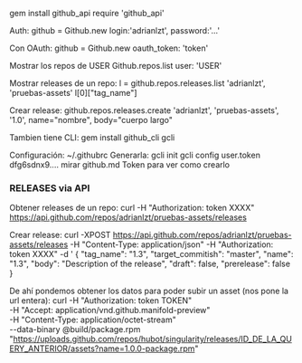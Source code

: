 gem install github_api
require 'github_api'

Auth:
github = Github.new login:'adrianlzt', password:'...'

Con OAuth:
github = Github.new oauth_token: 'token'


Mostrar los repos de USER
Github.repos.list user: 'USER'

Mostrar releases de un repo:
l = github.repos.releases.list 'adrianlzt', 'pruebas-assets'
l[0]["tag_name"]

Crear release:
github.repos.releases.create 'adrianlzt', 'pruebas-assets', '1.0', name="nombre", body="cuerpo largo"



Tambien tiene CLI:
gem install github_cli
gcli

Configuración: ~/.githubrc
Generarla:
gcli init
gcli config user.token dfg6sdnx9....
  mirar github.md Token para ver como crearlo

### RELEASES via API ###

Obtener releases de un repo:
curl -H "Authorization: token XXXX" https://api.github.com/repos/adrianlzt/pruebas-assets/releases

Crear release:
curl -XPOST https://api.github.com/repos/adrianlzt/pruebas-assets/releases -H "Content-Type: application/json" -H "Authorization: token XXXX" -d '
{
  "tag_name": "1.3",
  "target_commitish": "master",
  "name": "1.3",
  "body": "Description of the release",
  "draft": false,
  "prerelease": false
}

De ahí pondemos obtener los datos para poder subir un asset (nos pone la url entera):
curl -H "Authorization: token TOKEN" \
     -H "Accept: application/vnd.github.manifold-preview" \
     -H "Content-Type: application/octet-stream" \
     --data-binary @build/package.rpm \
     "https://uploads.github.com/repos/hubot/singularity/releases/ID_DE_LA_QUERY_ANTERIOR/assets?name=1.0.0-package.rpm"

